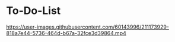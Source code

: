 # To-Do-List


https://user-images.githubusercontent.com/60143996/211173929-818a7e44-5736-464d-b67a-32fce3d39864.mp4

